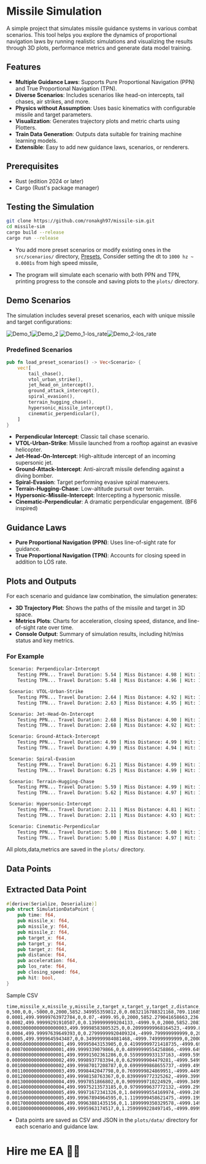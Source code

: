 # Missile Simulation

A simple project that simulates missile guidance systems in various combat scenarios.
This tool helps you explore the dynamics of proportional navigation laws by running realistic simulations and
visualizing the results through 3D plots, performance metrics and generate data model training.

## Features

- **Multiple Guidance Laws**: Supports Pure Proportional Navigation (PPN) and True Proportional Navigation (TPN).
- **Diverse Scenarios**: Includes scenarios like head-on intercepts, tail chases, air strikes, and more.
- **Physics without Assumption**: Uses basic kinematics with configurable missile and target parameters.
- **Visualization**: Generates trajectory plots and metric charts using Plotters.
- **Train Data Generation**: Outputs data suitable for training machine learning models.
- **Extensible**: Easy to add new guidance laws, scenarios, or renderers.

## Prerequisites

- Rust (edition 2024 or later)
- Cargo (Rust's package manager)

## Testing the Simulation

   ```bash
   git clone https://github.com/ronakgh97/missile-sim.git
   cd missile-sim
   cargo build --release
   cargo run --release
   ```

- You add more preset scenarios or modify existing ones in the `src/scenarios/`
  directory, [Presets](src/scenarios/presets.rs), Consider setting the dt to `1000 hz ~ 0.0001s` from high speed
  missile,

- The program will simulate each scenario with both PPN and TPN, printing progress to the console and saving plots to
  the
  `plots/` directory.

## Demo Scenarios

The simulation includes several preset scenarios, each with unique missile and target configurations:

![Demo_1](Hypersonic-Intercept_PPN_3d_trajectory.png)![Demo_2](Perpendicular-Intercept_TPN_3d_trajectory.png)
![Demo_1-los_rate](PPN_los_rate.png)![Demo_2-los_rate](TPN_los_rate.png)

### Predefined Scenarios

```rust
pub fn load_preset_scenarios() -> Vec<Scenario> {
    vec![
        tail_chase(),
        vtol_urban_strike(),
        jet_head_on_intercept(),
        ground_attack_intercept(),
        spiral_evasion(),
        terrain_hugging_chase(),
        hypersonic_missile_intercept(),
        cinematic_perpendicular(),
    ]
}
```

- **Perpendicular Intercept**: Classic tail chase scenario.
- **VTOL-Urban-Strike**: Missile launched from a rooftop against an evasive helicopter.
- **Jet-Head-On-Intercept**: High-altitude intercept of an incoming supersonic jet.
- **Ground-Attack-Intercept**: Anti-aircraft missile defending against a diving bomber.
- **Spiral-Evasion**: Target performing evasive spiral maneuvers.
- **Terrain-Hugging-Chase**: Low-altitude pursuit over terrain.
- **Hypersonic-Missile-Intercept**: Intercepting a hypersonic missile.
- **Cinematic-Perpendicular**: A dramatic perpendicular engagement. (BF6 inspired)

## Guidance Laws

- **Pure Proportional Navigation (PPN)**: Uses line-of-sight rate for guidance.
- **True Proportional Navigation (TPN)**: Accounts for closing speed in addition to LOS rate.

## Plots and Outputs

For each scenario and guidance law combination, the simulation generates:

- **3D Trajectory Plot**: Shows the paths of the missile and target in 3D space.
- **Metrics Plots**: Charts for acceleration, closing speed, distance, and line-of-sight rate over time.
- **Console Output**: Summary of simulation results, including hit/miss status and key metrics.

### For Example

```bash
 Scenario: Perpendicular-Intercept
    Testing PPN... Travel Duration: 5.54 | Miss Distance: 4.98 | Hit: 1
    Testing TPN... Travel Duration: 5.48 | Miss Distance: 4.96 | Hit: 1

 Scenario: VTOL-Urban-Strike
    Testing PPN... Travel Duration: 2.64 | Miss Distance: 4.92 | Hit: 1
    Testing TPN... Travel Duration: 2.63 | Miss Distance: 4.95 | Hit: 1

 Scenario: Jet-Head-On-Intercept
    Testing PPN... Travel Duration: 2.68 | Miss Distance: 4.90 | Hit: 1
    Testing TPN... Travel Duration: 2.68 | Miss Distance: 4.92 | Hit: 1

 Scenario: Ground-Attack-Intercept
    Testing PPN... Travel Duration: 4.99 | Miss Distance: 4.99 | Hit: 1
    Testing TPN... Travel Duration: 4.99 | Miss Distance: 4.94 | Hit: 1

 Scenario: Spiral-Evasion
    Testing PPN... Travel Duration: 6.21 | Miss Distance: 4.99 | Hit: 1
    Testing TPN... Travel Duration: 6.25 | Miss Distance: 4.99 | Hit: 1

 Scenario: Terrain-Hugging-Chase
    Testing PPN... Travel Duration: 5.59 | Miss Distance: 4.99 | Hit: 1
    Testing TPN... Travel Duration: 5.62 | Miss Distance: 4.97 | Hit: 1

 Scenario: Hypersonic-Intercept
    Testing PPN... Travel Duration: 2.11 | Miss Distance: 4.81 | Hit: 1
    Testing TPN... Travel Duration: 2.11 | Miss Distance: 4.93 | Hit: 1

 Scenario: Cinematic-Perpendicular
    Testing PPN... Travel Duration: 5.00 | Miss Distance: 5.00 | Hit: 1
    Testing TPN... Travel Duration: 5.00 | Miss Distance: 4.97 | Hit: 1
```

All plots,data,metrics are saved in the `plots/` directory.

## Data Points

## Extracted Data Point

```rust
#[derive(Serialize, Deserialize)]
pub struct SimulationDataPoint {
    pub time: f64,
    pub missile_x: f64,
    pub missile_y: f64,
    pub missile_z: f64,
    pub target_x: f64,
    pub target_y: f64,
    pub target_z: f64,
    pub distance: f64,
    pub acceleration: f64,
    pub los_rate: f64,
    pub closing_speed: f64,
    pub hit: bool,
}
```

Sample CSV

```csv
time,missile_x,missile_y,missile_z,target_x,target_y,target_z,distance,acceleration,los_rate,closing_speed,hit
0,500,0,0,-5000,0,2000,5852.349955359812,0,0.0832116788321168,709.1168559049115,1
0.0001,499.99999763972784,0,0.07,-4999.95,0,2000,5852.279041658663,236.02721627199978,0.08321231714816434,709.1349853735624,1
0.0002,499.99999291910507,0,0.1399999999204133,-4999.9,0,2000,5852.208126144515,236.03506121505495,0.08321295539689638,709.153115361552,1
0.00030000000000000003,499.99998583805325,0,0.20999999968164523,-4999.849999999999,0,2000,5852.137208817314,236.04290623260368,0.08321359357830214,709.1712458688597,1
0.0004,499.99997639649393,0,0.27999999920409324,-4999.799999999999,0,2000,5852.066289677011,236.0507513245979,0.08321423169237087,709.189376895465,1
0.0005,499.9999645943487,0,0.3499999984081468,-4999.749999999999,0,2000,5851.995368723552,236.0585964909894,0.08321486973909183,709.2075084413473,1
0.0006000000000000001,499.99995043153905,0,0.41999999721418735,-4999.699999999999,0,2000,5851.924445956885,236.06644173173027,0.08321550771845428,709.2256405064858,1
0.0007000000000000001,499.9999339079866,0,0.48999999554258866,-4999.649999999999,0,2000,5851.85352137696,236.0742870467726,0.08321614563044744,709.2437730908599,1
0.0008000000000000001,499.99991502361286,0,0.5599999933137163,-4999.5999999999985,0,2000,5851.782594983724,236.08213243606806,0.08321678347506059,709.2619061944491,1
0.0009000000000000002,499.9998937783394,0,0.6299999904479281,-4999.549999999998,0,2000,5851.711666777125,236.08997789956882,0.08321742125228293,709.2800398172327,1
0.0010000000000000002,499.99987017208787,0,0.6999999868655737,-4999.499999999998,0,2000,5851.640736757111,236.09782343722668,0.08321805896210376,709.29817395919,1
0.0011000000000000003,499.9998442047798,0,0.7699999824869951,-4999.449999999998,0,2000,5851.569804923631,236.10566904899355,0.08321869660451228,709.3163086203002,1
0.0012000000000000003,499.9998158763367,0,0.8399999772325262,-4999.399999999998,0,2000,5851.498871276632,236.11351473482145,0.08321933417949776,709.3344438005427,1
0.0013000000000000004,499.9997851866802,0,0.9099999710224929,-4999.349999999998,0,2000,5851.427935816062,236.12136049466213,0.08321997168704942,709.352579499897,1
0.0014000000000000004,499.99975213573185,0,0.9799999637772132,-4999.299999999997,0,2000,5851.356998541869,236.1292063284676,0.08322060912715652,709.3707157183424,1
0.0015000000000000005,499.99971672341326,0,1.0499999554169974,-4999.249999999997,0,2000,5851.2860594540025,236.13705223618973,0.08322124649980829,709.3888524558579,1
0.0016000000000000005,499.99967894964595,0,1.1199999458621475,-4999.199999999997,0,2000,5851.21511855241,236.1448982177803,0.083221883804994,709.4069897124227,1
0.0017000000000000006,499.99963881435156,0,1.1899999350329578,-4999.149999999997,0,2000,5851.144175837038,236.15274427319125,0.08322252104270285,709.4251274880166,1
0.0018000000000000006,499.9995963174517,0,1.2599999228497145,-4999.099999999997,0,2000,5851.073231307836,236.16059040237445,0.0832231582129241,709.4432657826187,1
```

- Data points are saved as CSV and JSON in the `plots/data/` directory for each scenario and guidance law.

# Hire me EA 🥲🙏